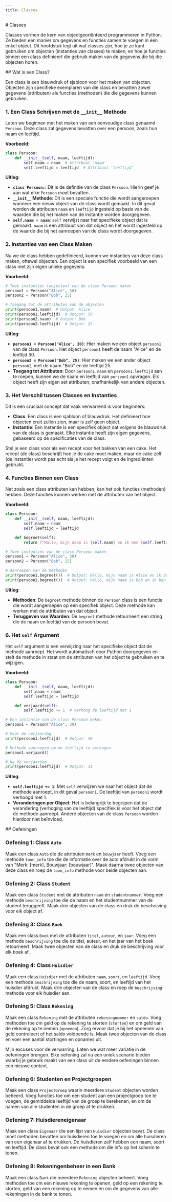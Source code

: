 ```yaml
---
title: Classes
---
```


<div class="header1" id="top" markdown = "1"># Classes
</div>

Classes vormen de kern van objectgeoriënteerd programmeren in Python. Ze bieden een manier om gegevens en functies samen te voegen in één enkel object. Dit hoofdstuk legt uit wat classes zijn, hoe je ze kunt gebruiken om objecten (instanties van classes) te maken, en hoe je functies binnen een class definieert die gebruik maken van de gegevens die bij die objecten horen.

<div class="header2" markdown = "1">## Wat is een Class?
</div>

Een class is een blauwdruk of sjabloon voor het maken van objecten. Objecten zijn specifieke exemplaren van die class en bevatten zowel gegevens (attributen) als functies (methoden) die die gegevens kunnen gebruiken.

### 1. Een Class Schrijven met de `__init__` Methode

Laten we beginnen met het maken van een eenvoudige class genaamd `Persoon`. Deze class zal gegevens bevatten over een persoon, zoals hun naam en leeftijd.

**Voorbeeld**:

```python
class Persoon:
    def __init__(self, naam, leeftijd):
        self.naam = naam  # Attribuut 'naam'
        self.leeftijd = leeftijd  # Attribuut 'leeftijd'
```

**Uitleg**:
- **`class Persoon:`**: Dit is de definitie van de class `Persoon`. Hierin geef je aan wat elke `Persoon` moet bevatten.
- **`__init__` Methode**: Dit is een speciale functie die wordt aangeroepen wanneer een nieuw object van de class wordt gemaakt. In dit geval worden de attributen `naam` en `leeftijd` ingesteld op basis van de waarden die bij het maken van de instantie worden doorgegeven.
- **`self.naam = naam`**: `self` verwijst naar het specifieke object dat is gemaakt. `naam` is een attribuut van dat object en het wordt ingesteld op de waarde die bij het aanroepen van de class wordt doorgegeven.

### 2. Instanties van een Class Maken

Nu we de class hebben gedefinieerd, kunnen we instanties van deze class maken, oftewel objecten. Een object is een specifiek voorbeeld van een class met zijn eigen unieke gegevens.

**Voorbeeld**:

```python
# Twee instanties (objecten) van de class Persoon maken
persoon1 = Persoon("Alice", 30)
persoon2 = Persoon("Bob", 25)

# Toegang tot de attributen van de objecten
print(persoon1.naam)  # Output: Alice
print(persoon1.leeftijd)  # Output: 30
print(persoon2.naam)  # Output: Bob
print(persoon2.leeftijd)  # Output: 25
```

**Uitleg**:
- **`persoon1 = Persoon("Alice", 30)`**: Hier maken we een object `persoon1` van de class `Persoon`. Het object `persoon1` heeft de naam "Alice" en de leeftijd 30.
- **`persoon2 = Persoon("Bob", 25)`**: Hier maken we een ander object `persoon2`, met de naam "Bob" en de leeftijd 25.
- **Toegang tot Attributen**: Door `persoon1.naam` en `persoon1.leeftijd` aan te roepen, kunnen we de naam en leeftijd van `persoon1` opvragen. Elk object heeft zijn eigen set attributen, onafhankelijk van andere objecten.

### 3. Het Verschil tussen Classes en Instanties

Dit is een cruciaal concept dat vaak verwarrend is voor beginners:

- **Class**: Een class is een sjabloon of blauwdruk. Het definieert hoe objecten eruit zullen zien, maar is zelf geen object.
- **Instantie**: Een instantie is een specifiek object dat volgens de blauwdruk van de class is gemaakt. Elke instantie heeft zijn eigen gegevens, gebaseerd op de specificaties van de class.

Stel je een class voor als een recept voor het bakken van een cake. Het recept (de class) beschrijft hoe je de cake moet maken, maar de cake zelf (de instantie) wordt pas echt als je het recept volgt en de ingrediënten gebruikt.

### 4. Functies Binnen een Class

Net zoals een class attributen kan hebben, kan het ook functies (methoden) hebben. Deze functies kunnen werken met de attributen van het object.

**Voorbeeld**:

```python
class Persoon:
    def __init__(self, naam, leeftijd):
        self.naam = naam
        self.leeftijd = leeftijd

    def begroet(self):
        return f"Hallo, mijn naam is {self.naam} en ik ben {self.leeftijd} jaar oud."

# Twee instanties van de class Persoon maken
persoon1 = Persoon("Alice", 30)
persoon2 = Persoon("Bob", 25)

# Aanroepen van de methoden
print(persoon1.begroet())  # Output: Hallo, mijn naam is Alice en ik ben 30 jaar oud.
print(persoon2.begroet())  # Output: Hallo, mijn naam is Bob en ik ben 25 jaar oud.
```

**Uitleg**:
- **Methoden**: De `begroet` methode binnen de `Persoon` class is een functie die wordt aangeroepen op een specifiek object. Deze methode kan werken met de attributen van dat object.
- **Teruggeven van Waarden**: De `begroet` methode retourneert een string die de naam en leeftijd van de persoon bevat.

### 6. Het `self` Argument

Het `self` argument is een verwijzing naar het specifieke object dat de methode aanroept. Het wordt automatisch door Python doorgegeven en stelt de methode in staat om de attributen van het object te gebruiken en te wijzigen.

**Voorbeeld**:

```python
class Persoon:
    def __init__(self, naam, leeftijd):
        self.naam = naam
        self.leeftijd = leeftijd

    def verjaard(self):
        self.leeftijd += 1  # Verhoog de leeftijd met 1

# Een instantie van de class Persoon maken
persoon1 = Persoon("Alice", 30)

# Voor de verjaardag
print(persoon1.leeftijd)  # Output: 30

# Methode aanroepen om de leeftijd te verhogen
persoon1.verjaard()

# Na de verjaardag
print(persoon1.leeftijd)  # Output: 31
```

**Uitleg**:
- **`self.leeftijd += 1`**: Met `self` verwijzen we naar het object dat de methode aanroept, in dit geval `persoon1`. De leeftijd van `persoon1` wordt verhoogd met 1.
- **Veranderingen per Object**: Het is belangrijk te begrijpen dat de verandering (verhoging van de leeftijd) specifiek is voor het object dat de methode aanroept. Andere objecten van de class `Persoon` worden hierdoor niet beïnvloed.

<div class="header2" markdown = "1">## Oefeningen
</div>

### Oefening 1: Class `Auto`

Maak een class `Auto` die de attributen `merk` en `bouwjaar` heeft. Voeg een methode `toon_info` toe die de informatie over de auto afdrukt in de vorm van "Merk: [merk], Bouwjaar: [bouwjaar]". Maak daarna twee objecten van deze class en roep de `toon_info` methode voor beide objecten aan.

### Oefening 2: Class `Student`

Maak een class `Student` met de attributen `naam` en `studentnummer`. Voeg een methode `beschrijving` toe die de naam en het studentnummer van de student teruggeeft. Maak drie objecten van de class en druk de beschrijving voor elk object af.

### Oefening 3: Class `Boek`

Maak een class `Boek` met de attributen `titel`, `auteur`, en `jaar`. Voeg een methode `beschrijving` toe die de titel, auteur, en het jaar van het boek retourneert. Maak twee objecten van de class en druk de beschrijving voor elk boek af.

### Oefening 4: Class `Huisdier`

Maak een class `Huisdier` met de attributen `naam`, `soort`, en `leeftijd`. Voeg een methode `beschrijving` toe die de naam, soort, en leeftijd van het huisdier afdrukt. Maak drie objecten van de class en roep de `beschrijving` methode voor elk huisdier aan.

### Oefening 5: Class `Rekening`

Maak een class `Rekening` met de attributen `rekeningnummer` en `saldo`. Voeg methoden toe om geld op de rekening te storten (`storten`) en om geld van de rekening op te nemen (`opnemen`). Zorg ervoor dat je bij het opnemen van geld controleert of het saldo voldoende is. Maak twee objecten van de class en voer een aantal stortingen en opnames uit.

Mijn excuses voor de verwarring. Laten we wat meer variatie in de oefeningen brengen. Elke oefening zal nu een uniek scenario bieden waarbij je gebruik maakt van een class uit de eerdere oefeningen binnen een nieuwe context. 

### Oefening 6: Studenten en Projectgroepen

Maak een class `ProjectGroep` waarin meerdere `Student` objecten worden beheerd. Voeg functies toe om een student aan een projectgroep toe te voegen, de gemiddelde leeftijd van de groep te berekenen, en om de namen van alle studenten in de groep af te drukken.


### Oefening 7: Huisdiereneigenaar

Maak een class `Eigenaar` die een lijst van `Huisdier` objecten bevat. De class moet methoden bevatten om huisdieren toe te voegen en om alle huisdieren van een eigenaar af te drukken. De huisdieren zelf hebben een naam, soort en leeftijd. De class bevat ook een methode om die info op het scherm te tonen.

### Oefening 8: Rekeningenbeheer in een Bank

Maak een class `Bank` die meerdere `Rekening` objecten beheert. Voeg methoden toe om een nieuwe rekening te openen, geld op een rekening te storten, geld van een rekening op te nemen en om de gegevens van alle rekeningen in de bank te tonen.

